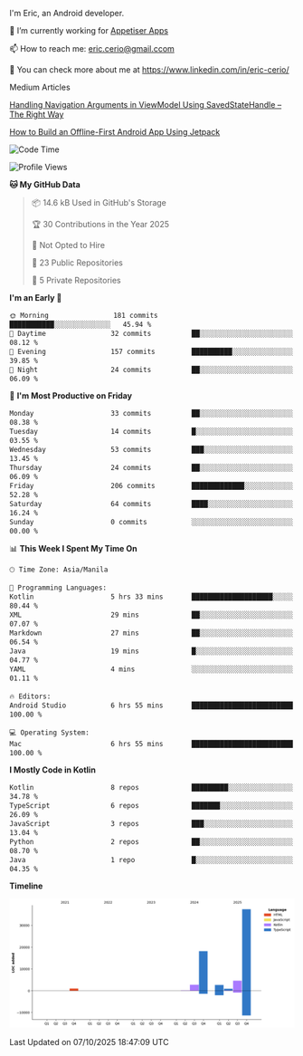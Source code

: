 
I'm Eric, an Android developer.

🔭 I’m currently working for [Appetiser Apps](http://appetiser.com.au)

📫 How to reach me: eric.cerio@gmail.ccom

👀 You can check more about me at https://www.linkedin.com/in/eric-cerio/

Medium Articles

[Handling Navigation Arguments in ViewModel Using SavedStateHandle – The Right Way](https://medium.com/@eric.cerio/handling-navigation-arguments-in-viewmodel-using-savedstatehandle-the-right-way-d17771158126)

[How to Build an Offline-First Android App Using Jetpack](https://medium.com/@eric.cerio/how-to-build-an-offline-first-android-app-using-jetpack-0db1ef3cfa04)

<!--START_SECTION:waka-->
![Code Time](http://img.shields.io/badge/Code%20Time-1%2C492%20hrs%2042%20mins-blue)

![Profile Views](http://img.shields.io/badge/Profile%20Views-0-blue)

**🐱 My GitHub Data** 

> 📦 14.6 kB Used in GitHub's Storage 
 > 
> 🏆 30 Contributions in the Year 2025
 > 
> 🚫 Not Opted to Hire
 > 
> 📜 23 Public Repositories 
 > 
> 🔑 5 Private Repositories 
 > 
**I'm an Early 🐤** 

```text
🌞 Morning                181 commits         ███████████░░░░░░░░░░░░░░   45.94 % 
🌆 Daytime                32 commits          ██░░░░░░░░░░░░░░░░░░░░░░░   08.12 % 
🌃 Evening                157 commits         ██████████░░░░░░░░░░░░░░░   39.85 % 
🌙 Night                  24 commits          ██░░░░░░░░░░░░░░░░░░░░░░░   06.09 % 
```
📅 **I'm Most Productive on Friday** 

```text
Monday                   33 commits          ██░░░░░░░░░░░░░░░░░░░░░░░   08.38 % 
Tuesday                  14 commits          █░░░░░░░░░░░░░░░░░░░░░░░░   03.55 % 
Wednesday                53 commits          ███░░░░░░░░░░░░░░░░░░░░░░   13.45 % 
Thursday                 24 commits          ██░░░░░░░░░░░░░░░░░░░░░░░   06.09 % 
Friday                   206 commits         █████████████░░░░░░░░░░░░   52.28 % 
Saturday                 64 commits          ████░░░░░░░░░░░░░░░░░░░░░   16.24 % 
Sunday                   0 commits           ░░░░░░░░░░░░░░░░░░░░░░░░░   00.00 % 
```


📊 **This Week I Spent My Time On** 

```text
🕑︎ Time Zone: Asia/Manila

💬 Programming Languages: 
Kotlin                   5 hrs 33 mins       ████████████████████░░░░░   80.44 % 
XML                      29 mins             ██░░░░░░░░░░░░░░░░░░░░░░░   07.07 % 
Markdown                 27 mins             ██░░░░░░░░░░░░░░░░░░░░░░░   06.54 % 
Java                     19 mins             █░░░░░░░░░░░░░░░░░░░░░░░░   04.77 % 
YAML                     4 mins              ░░░░░░░░░░░░░░░░░░░░░░░░░   01.11 % 

🔥 Editors: 
Android Studio           6 hrs 55 mins       █████████████████████████   100.00 % 

💻 Operating System: 
Mac                      6 hrs 55 mins       █████████████████████████   100.00 % 
```

**I Mostly Code in Kotlin** 

```text
Kotlin                   8 repos             █████████░░░░░░░░░░░░░░░░   34.78 % 
TypeScript               6 repos             ███████░░░░░░░░░░░░░░░░░░   26.09 % 
JavaScript               3 repos             ███░░░░░░░░░░░░░░░░░░░░░░   13.04 % 
Python                   2 repos             ██░░░░░░░░░░░░░░░░░░░░░░░   08.70 % 
Java                     1 repo              █░░░░░░░░░░░░░░░░░░░░░░░░   04.35 % 
```



**Timeline**

![Lines of Code chart](https://raw.githubusercontent.com/eric-cerio/eric-cerio/main/assets/bar_graph.png)


 Last Updated on 07/10/2025 18:47:09 UTC
<!--END_SECTION:waka-->
